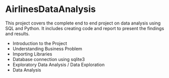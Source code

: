 # AirlinesDataAnalysis

This project covers the complete end to end project on data analysis using SQL and Python. It includes creating code and report to present the findings and results.

- Introduction to the Project
- Understanding Business Problem
- Importing Libraries
- Database connection using sqlite3
- Exploratory Data Analysis / Data Exploration
- Data Analysis
